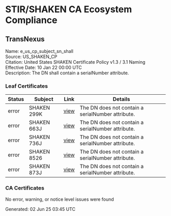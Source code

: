 # STIR/SHAKEN CA Ecosystem Compliance

## TransNexus

Name: e_us_cp_subject_sn_shall\
Source: US_SHAKEN_CP\
Citation: United States SHAKEN Certificate Policy v1.3 / 3.1 Naming\
Effective Date: 10 Jan 22 00:00 UTC\
Description: The DN shall contain a serialNumber attribute.

### Leaf Certificates

| Status | Subject | Link | Details |
|--------|---------|------|---------|
| error | SHAKEN 299K | [view](../../CERTS/7b677c8ad6481aa908931a3bec7ec5645e51770d15afca1e706b99f09203eca5/README.md) | The DN does not contain a serialNumber attribute. |
| error | SHAKEN 663J | [view](../../CERTS/3eba87a4329cf652b47f2f727feb9b01b5b3465ed41208db0e4e1190bafe9036/README.md) | The DN does not contain a serialNumber attribute. |
| error | SHAKEN 736J | [view](../../CERTS/006173a1cbc2ce2a785eecfce090df4cc92990833dcae0bb0486f3f2dbf1e9c9/README.md) | The DN does not contain a serialNumber attribute. |
| error | SHAKEN 8526 | [view](../../CERTS/4c86bf33be8b4189a469827d24c257723b4e5e3236981d9666d04de493b5cb6a/README.md) | The DN does not contain a serialNumber attribute. |
| error | SHAKEN 873J | [view](../../CERTS/8342db52ef1e9b25620a252b82f1378cff688a8cc0e594a6669f50ac17b34d03/README.md) | The DN does not contain a serialNumber attribute. |

### CA Certificates

No error, warning, or notice level issues were found


Generated: 02 Jun 25 03:45 UTC